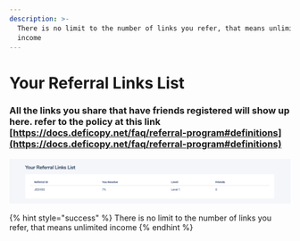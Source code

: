 ```yaml
---
description: >-
  There is no limit to the number of links you refer, that means unlimited
  income
---
```


# Your Referral Links List

### All the links you share that have friends registered will show up here. refer to the policy at this link [https://docs.deficopy.net/faq/referral-program#definitions](https://docs.deficopy.net/faq/referral-program#definitions)

![](<../.gitbook/assets/Screen Shot 2021-06-09 at 2.22.54 PM.png>)

{% hint style="success" %}
There is no limit to the number of links you refer, that means unlimited income
{% endhint %}

